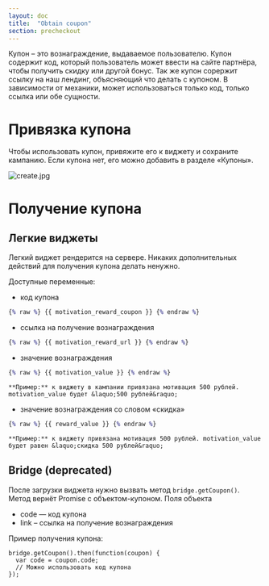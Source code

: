```yaml
---
layout: doc
title:  "Obtain coupon"
section: precheckout
---
```


Купон – это вознаграждение, выдаваемое пользователю. Купон содержит код, который пользователь может ввести на сайте партнёра, чтобы получить скидку или другой бонус.
Так же купон сорержит ссылку на наш лендинг, объясняющий что делать с купоном. В зависимости от механики, может использоваться только код, только ссылка или обе сущности.

# Привязка купона
Чтобы использовать купон, привяжите его к виджету и сохраните кампанию. Если купона нет, его можно добавить в разделе &laquo;Купоны&raquo;.

![create.jpg](https://assets.flocktory.com/uploads/clients/1559/57bc8052-aecf-4b6d-8c01-e8142c4a3a6c_assign-coupon.jpg)

# Получение купона

## Легкие виджеты
Легкий виджет рендерится на сервере. Никаких дополнительных действий для получения купона делать ненужно.

Доступные переменные:

* код купона
```clojure
{% raw %} {{ motivation_reward_coupon }} {% endraw %}
```

* ссылка на получение вознаграждения
```clojure
{% raw %} {{ motivation_reward_url }} {% endraw %}
```

* значение вознаграждения
```clojure
{% raw %} {{ motivation_value }} {% endraw %}
```

    **Пример:** к виджету в кампании привязана мотивация 500 рублей. motivation_value будет &laquo;500 рублей&raquo;


* значение вознаграждения со словом &laquo;скидка&raquo;
 ```clojure
 {% raw %} {{ reward_value }} {% endraw %}
 ```

    **Пример:** к виджету привязана мотивация 500 рублей. motivation_value будет равен &laquo;скидка 500 рублей&raquo;


## Bridge (deprecated)
После загрузки виджета нужно вызвать метод `bridge.getCoupon()`. Метод вернёт Promise с объектом-купоном.
Поля объекта
* code — код купона
* link – ссылка на получение вознаграждения

Пример получения купона:

```
bridge.getCoupon().then(function(coupon) {
  var code = coupon.code;
  // Можно использовать код купона
});
```
